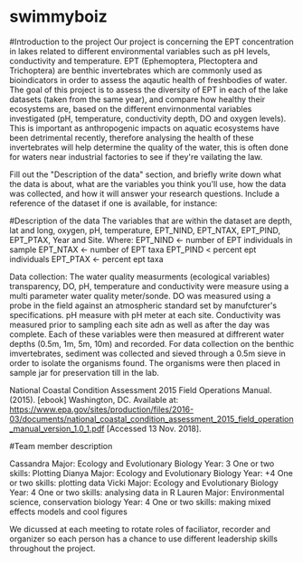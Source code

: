 # swimmyboiz

#Introduction to the project
Our project is concerning the EPT concentration in lakes related to different environmental variables such as pH levels, conductivity and temperature. EPT (Ephemoptera, Plectoptera and Trichoptera) are benthic invertebrates which are commonly used as bioindicators in order to assess the aqautic health of freshbodies of water. The goal of this project is to assess the diversity of EPT in each of the lake datasets (taken from the same year), and compare how healthy their ecosystems are, based on the different envirnonmental variables investigated (pH, temperature, conductivity depth, DO and oxygen levels). This is important as anthropogenic impacts on aquatic ecosystems have been detrimental recently, therefore analysing the health of these invertebrates will help determine the quality of the water, this is often done for waters near industrial factories to see if they're vailating the law.

  Fill out the "Description of the data" section, and briefly
        write down what the data is about, what are the variables you
        think you'll use, how the data was collected, and how it will
        answer your research questions. Include a reference of the
        dataset if one is available, for instance:


#Description of the data
The variables that are within the dataset are depth, lat and long, oxygen, pH, temperature, EPT_NIND, EPT_NTAX, EPT_PIND, EPT_PTAX, Year and Site.
Where:
EPT_NIND <- number of EPT individuals in sample
EPT_NTAX <- number of EPT taxa
EPT_PIND < percent ept individuals
EPT_PTAX <- percent ept taxa

Data collection:
The water quality measurments (ecological variables) transparency, DO, pH, temperature and conductivity were measure using a multi parameter water quality meter/sonde. 
DO was measured using a probe in the field against an atmospheric standard set by manufcturer's specifications. pH measure with pH meter at each site. Conductivity was measured prior to sampling each site adn as well as after the day was complete. Each of these variables were then measured at diffrerent water depths (0.5m, 1m, 5m, 10m) and recorded. 
For data collection on the benthic imvertebrates, sediment was collected and sieved through a 0.5m sieve in order to isolate the organisms found. The organisms were then placed in sample jar for preservation till in the lab. 


National Coastal Condition Assessment 2015 Field Operations Manual. (2015). [ebook] Washington, DC. Available at: https://www.epa.gov/sites/production/files/2016-03/documents/national_coastal_condition_assessment_2015_field_operation_manual_version_1.0_1.pdf [Accessed 13 Nov. 2018].

#Team member description 

Cassandra
			Major: Ecology and Evolutionary Biology
			Year: 3 
			One or two skills: Plotting
Dianya
			Major: Ecology and Evolutionary Biology
			Year: +4
			One or two skills: plotting data
Vicki
	 	Major: Ecology and Evolutionary Biology
			Year: 4
			One or two skills: analysing data in R
Lauren
			Major: Environmental science, conservation biology
			Year: 4
			One or two skills: making mixed effects models and cool figures


We dicussed at each meeting to rotate roles of faciliator, recorder and organizer so each person has a chance to use different leadership skills throughout the project. 



